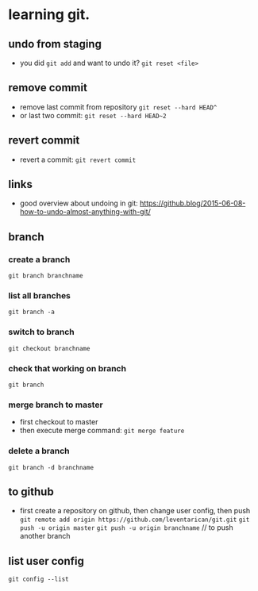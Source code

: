 # learning git.

## undo from staging
* you did ```git add``` and want to undo it?
`git reset <file>`
## remove commit
* remove last commit from repository
`git reset --hard HEAD^`
* or last two commit: `git reset --hard HEAD~2`
## revert commit
* revert a commit: `git revert commit`

## links
* good overview about undoing in git: https://github.blog/2015-06-08-how-to-undo-almost-anything-with-git/

## branch
### create a branch
`git branch branchname`

### list all branches
`git branch -a`

### switch to branch
`git checkout branchname`

### check that working on branch
`git branch`

### merge branch to master
* first checkout to master
* then execute merge command: `git merge feature`

### delete a branch
`git branch -d branchname`

## to github
* first create a repository on github, then change user config, then push
`git remote add origin https://github.com/leventarican/git.git`
`git push -u origin master`
`git push -u origin branchname` // to push another branch

## list user config
`git config --list`
